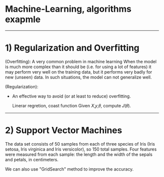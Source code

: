 # Machine-Learning, algorithms exapmle
-------------------------------------------------------------
# 1) Regularization and Overfitting
   (Overfitting):
    A very common problem in machine learning
    When the model is much more complex than it should be (i.e. for using a lot of features)
        it may perform very well on the training data,
        but it performs very badly for new (unseen) data.
    In such situations, the model can not generalize well.


  (Regularization):
- An effective way to avoid (or at least to reduce) overfitting.

   Linerar regretion, coast function
   Given 𝑋,𝑦,𝜃, compute 𝐽(𝜃).
------------------------------------------------------------   
   # 2) Support Vector Machines 
   
  The data set consists of 50 samples from each of three species of Iris (Iris setosa, Iris virginica and Iris versicolor), so 150 total samples. Four features were measured from each sample: the length and the width of the sepals and petals, in centimeters.

  We can also use "GridSearch" method to improve the accuracy.
